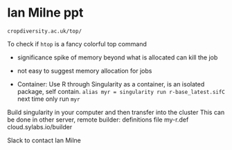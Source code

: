 # Ian Milne ppt

`cropdiversity.ac.uk/top/`

To check if 
`htop` is a fancy colorful top command

- significance spike of memory beyond what is allocated can kill the job
- not easy to suggest memory allocation for jobs

- Container: Use R through Singularity as a container, is an isolated package, self contain.
`alias myr = singularity run r-base_latest.sifC`
next time only run `myr`

Build singularity in your computer and then transfer into the cluster
This can be done in other server, remote builder: 
definitions file my-r.def
cloud.sylabs.io/builder

Slack to contact Ian Milne

